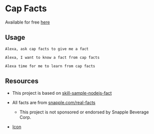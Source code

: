 # Cap Facts

Available for free [here](https://www.amazon.com/JTdesigns-Cap-Facts/dp/B071KM41X4/ref=sr_1_1?s=digital-skills&ie=UTF8&qid=1497969938&sr=1-1&keywords=cap+facts)

## Usage

```
Alexa, ask cap facts to give me a fact

Alexa, I want to know a fact from cap facts

Alexa time for me to learn from cap facts
```

## Resources

- This project is based on [skill-sample-nodejs-fact](https://github.com/alexa/skill-sample-nodejs-fact)

- All facts are from [snapple.com/real-facts](https://www.snapple.com/real-facts)
	- This project is not sponsored or endorsed by Snapple Beverage Corp.
- [Icon](https://pixabay.com/en/botswana-africa-bottle-caps-badges-970273/)

